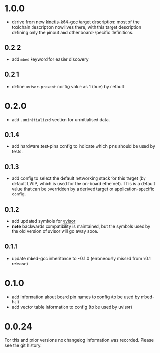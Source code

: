 # 1.0.0
 * derive from new
   [kinetis-k64-gcc](https://github.com/ARMmbed/target-kinetis-k64-gcc) target
   description: most of the toolchain description now lives there, with this
   target description defining only the pinout and other board-specific
   definitions.

## 0.2.2
 * add `mbed` keyword for easier discovery

## 0.2.1
 * define `uvisor.present` config value as 1 (true) by default

# 0.2.0
 * add `.uninitialized` section for uninitialised data.

## 0.1.4
 * add hardware.test-pins config to indicate which pins should be used by
   tests.

## 0.1.3
 * add config to select the default networking stack for this target (by
   default LWIP, which is used for the on-board ethernet). This is a default
   value that can be overridden by a derived target or application-specific
   config.

## 0.1.2
 * add updated symbols for [uvisor](https://github.com/armmbed/uvisor)
 * **note** backwards compatibility is maintained, but the symbols used by the
   old version of uvisor will go away soon.

## 0.1.1
 * update mbed-gcc inheritance to ~0.1.0 (erroneously missed from v0.1 release)

# 0.1.0
 * add information about board pin names to config (to be used by mbed-hal)
 * add vector table information to config (to be used by uvisor)

# 0.0.24
For this and prior versions no changelog information was recorded. Please see
the git history.
